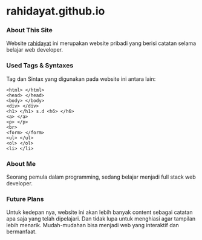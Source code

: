 # rahidayat.github.io

### About This Site
Website [rahidayat](http://rahidayat.github.io) ini merupakan website pribadi yang berisi catatan selama belajar web developer. 

### Used Tags & Syntaxes
Tag dan Sintax yang digunakan pada website ini antara lain:
```
<html> </html>
<head> </head>
<body> </body>
<div> </div>
<h1> </h1> s.d <h6> </h6>
<a> </a>
<p> </p>
<br>
<form> </form>
<ul> </ul>
<ol> </ol>
<li> </li>
```


### About Me
Seorang pemula dalam programming, sedang belajar menjadi full stack web developer.

### Future Plans
Untuk kedepan nya, website ini akan lebih banyak content sebagai catatan apa saja yang telah dipelajari. Dan tidak lupa untuk menghiasi agar tampilan lebih menarik. Mudah-mudahan bisa menjadi web yang interaktif dan bermanfaat.
